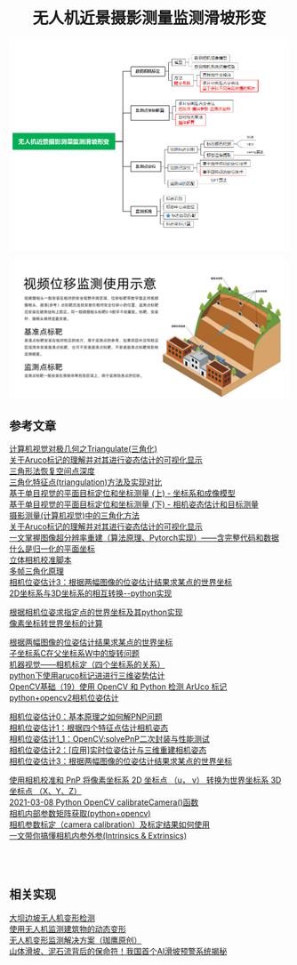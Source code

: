 <!--
 * @Editor: Microsoft VS Code
 * @Author: HuangRongQuan
 * @version: 
 * @Date: 2023-03-27 09:53:13
 * @LastEditors: 
 * @LastEditTime: 2023-04-21 15:31:14
 * @FilePath: \UAV-close-range-photogrammetry-to-monitor-landslide-deformation-main\README.md
 * @Descripttion: 
-->

# **<center>无人机近景摄影测量监测滑坡形变</center>**

![](Assets/无人机近景摄影测量监测滑坡形变.png)<br>

![](Assets/视频位移监测使用示意.jpg)<br>


## 参考文章
[计算机视觉对极几何之Triangulate(三角化)](https://blog.csdn.net/u011178262/article/details/86729887)<br>
[关于Aruco标记的理解并对其进行姿态估计的可视化显示](https://blog.csdn.net/qq_45445740/article/details/122296313)<br>
[三角形法恢复空间点深度](https://blog.csdn.net/kokerf/article/details/72844455)<br>
[三角化特征点(triangulation)方法及实现对比](https://blog.csdn.net/weixin_41469272/article/details/123696963)<br>
[基于单目视觉的平面目标定位和坐标测量 (上) - 坐标系和成像模型](https://blog.csdn.net/Imkiimki/article/details/96361643)<br>
[基于单目视觉的平面目标定位和坐标测量 (下) - 相机姿态估计和目标测量](https://blog.csdn.net/Imkiimki/article/details/96748686)<br>
[摄影测量(计算机视觉)中的三角化方法](https://blog.csdn.net/Yong_Qi2015/article/details/109664717)<br>
[关于Aruco标记的理解并对其进行姿态估计的可视化显示](https://blog.csdn.net/qq_45445740/article/details/122296313)<br>
[一文掌握图像超分辨率重建（算法原理、Pytorch实现）——含完整代码和数据](https://blog.csdn.net/qianbin3200896/article/details/104181552)<br>
[什么是归一化的平面坐标](https://blog.csdn.net/ouyangandy/article/details/96840781)<br>
[立体相机校准脚本](https://github.com/TemugeB/python_stereo_camera_calibrate)<br>
[多帧三角化原理](https://zhuanlan.zhihu.com/p/112307480)<br>
[相机位姿估计3：根据两幅图像的位姿估计结果求某点的世界坐标](https://blog.csdn.net/ikke2682/article/details/54743483)<br>
[2D坐标系与3D坐标系的相互转换--python实现](http://chr10003566.github.io/2019/07/15/2D%E5%9D%90%E6%A0%87%E7%B3%BB%E4%B8%8E3D%E5%9D%90%E6%A0%87%E7%B3%BB%E7%9A%84%E7%9B%B8%E4%BA%92%E8%BD%AC%E6%8D%A2--python%E5%AE%9E%E7%8E%B0/)<br>

[根据相机位姿求指定点的世界坐标及其python实现](https://www.jianshu.com/p/77f7c0cd9ec7)<br>
[像素坐标转世界坐标的计算](https://www.jianshu.com/p/4566a1281066)<br>

[根据两幅图像的位姿估计结果求某点的世界坐标](https://www.cnblogs.com/singlex/p/pose_estimation_3.html)<br>
[子坐标系C在父坐标系W中的旋转问题](https://www.cnblogs.com/singlex/p/6037020.html)<br>
[机器视觉——相机标定（四个坐标系的关系）](https://blog.csdn.net/zxf1314ll/article/details/115654320)<br>
[python下使用aruco标记进进行三维姿势估计](https://blog.csdn.net/dgut_guangdian/article/details/107814300)<br>
[OpenCV基础（19）使用 OpenCV 和 Python 检测 ArUco 标记](https://blog.csdn.net/weixin_43229348/article/details/120565635)<br>
[python+opencv2相机位姿估计](https://www.cnblogs.com/subic/p/8296794.html)<br>

[相机位姿估计0：基本原理之如何解PNP问题](https://www.cnblogs.com/singlex/p/pose_estimation_0.html)<br>
[相机位姿估计1：根据四个特征点估计相机姿态](https://www.cnblogs.com/singlex/p/pose_estimation_1.html)<br>
[相机位姿估计1_1：OpenCV:solvePnP二次封装与性能测试](https://www.cnblogs.com/singlex/p/pose_estimation_1_1.html)<br>
[相机位姿估计2：[应用]实时位姿估计与三维重建相机姿态](https://www.cnblogs.com/singlex/p/pose_estimation_2.html)<br>
[相机位姿估计3：根据两幅图像的位姿估计结果求某点的世界坐标](https://www.cnblogs.com/singlex/p/pose_estimation_3.html)<br>

[使用相机校准和 PnP 将像素坐标系 2D 坐标点 （u， v） 转换为世界坐标系 3D 坐标点 （X、Y、Z）](https://github.com/cong/2Dto3D)<br>
[2021-03-08 Python OpenCV calibrateCamera()函数](https://www.jianshu.com/p/d9c4fb366fe2)<br>
[相机内部参数矩阵获取(python+opencv)](https://zhuanlan.zhihu.com/p/420927518)<br>
[相机参数标定（camera calibration）及标定结果如何使用](https://blog.csdn.net/Aoulun/article/details/78768570)<br>
[一文带你搞懂相机内参外参(Intrinsics & Extrinsics)](https://zhuanlan.zhihu.com/p/389653208)<br>
[]()<br>
[]()<br>
[]()<br>



## 相关实现
[大坝边坡无人机变形检测](https://www.sohu.com/a/463150281_120980958)<br>
[使用无人机监测建筑物的动态变形](https://www.hindawi.com/journals/mpe/2021/2657689/)<br>
[无人机变形监测解决方案（珈鹰原创）](https://www.sohu.com/a/475839582_121153551)<br>
[山体滑坡、泥石流背后的保命符！我国首个AI滑坡预警系统揭秘](https://zhuanlan.zhihu.com/p/354151382)<br>
[]()<br>
[]()<br>
[]()<br>
[]()<br>
[]()<br>
[]()<br>
[]()<br>
[]()<br>
[]()<br>


